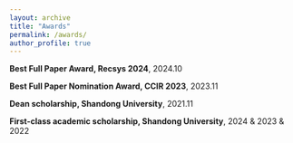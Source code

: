 ```yaml
---
layout: archive
title: "Awards"
permalink: /awards/
author_profile: true
---
```

   **Best Full Paper Award, Recsys 2024**, 2024.10

   **Best Full Paper Nomination Award, CCIR 2023**, 2023.11

   **Dean scholarship, Shandong University**, 2021.11
   
   **First-class academic scholarship, Shandong University**, 2024 & 2023 & 2022
